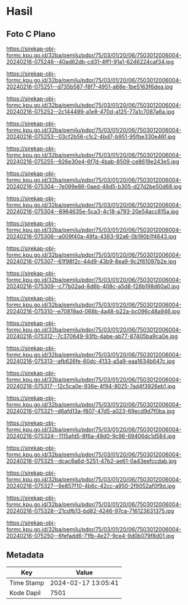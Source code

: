 # Hasil

## Foto C Plano

https://sirekap-obj-formc.kpu.go.id/32ba/pemilu/pdpr/75/03/01/20/06/7503012006004-20240216-075246--40ad62db-cd31-4ff1-91a1-6246224caf34.jpg

https://sirekap-obj-formc.kpu.go.id/32ba/pemilu/pdpr/75/03/01/20/06/7503012006004-20240216-075251--d735b587-f8f7-4951-a68e-1be5163f6dea.jpg

https://sirekap-obj-formc.kpu.go.id/32ba/pemilu/pdpr/75/03/01/20/06/7503012006004-20240216-075252--2c144499-a1e8-470d-a125-77a1c7087a6a.jpg

https://sirekap-obj-formc.kpu.go.id/32ba/pemilu/pdpr/75/03/01/20/06/7503012006004-20240216-075253--03cf2b56-c1c2-4bd7-b951-95fbe330e46f.jpg

https://sirekap-obj-formc.kpu.go.id/32ba/pemilu/pdpr/75/03/01/20/06/7503012006004-20240216-075255--926e30e4-6f7d-4bab-8509-ce8619e243e5.jpg

https://sirekap-obj-formc.kpu.go.id/32ba/pemilu/pdpr/75/03/01/20/06/7503012006004-20240216-075304--7e099e86-0aed-48d5-b305-d27d2be50d68.jpg

https://sirekap-obj-formc.kpu.go.id/32ba/pemilu/pdpr/75/03/01/20/06/7503012006004-20240216-075304--8964635e-5ca3-4c18-a793-20e54acc815a.jpg

https://sirekap-obj-formc.kpu.go.id/32ba/pemilu/pdpr/75/03/01/20/06/7503012006004-20240216-075306--a009f40a-49fa-4363-92a6-0b190b1f4643.jpg

https://sirekap-obj-formc.kpu.go.id/32ba/pemilu/pdpr/75/03/01/20/06/7503012006004-20240216-075307--61f98f2c-44d9-43b9-8ea9-9c2f61097b2e.jpg

https://sirekap-obj-formc.kpu.go.id/32ba/pemilu/pdpr/75/03/01/20/06/7503012006004-20240216-075309--c77b02ad-8d6b-408c-a5d8-f28b198d60a0.jpg

https://sirekap-obj-formc.kpu.go.id/32ba/pemilu/pdpr/75/03/01/20/06/7503012006004-20240216-075310--e70819ad-068b-4a48-b22a-bc096c48a946.jpg

https://sirekap-obj-formc.kpu.go.id/32ba/pemilu/pdpr/75/03/01/20/06/7503012006004-20240216-075312--7c370649-93fb-4abe-ab77-87405ba9ca0e.jpg

https://sirekap-obj-formc.kpu.go.id/32ba/pemilu/pdpr/75/03/01/20/06/7503012006004-20240216-075313--afb626fe-60dc-4133-a5a9-eaa1634b647c.jpg

https://sirekap-obj-formc.kpu.go.id/32ba/pemilu/pdpr/75/03/01/20/06/7503012006004-20240216-075317--12c5ca0e-936e-4f94-8025-7ad4f3926eb1.jpg

https://sirekap-obj-formc.kpu.go.id/32ba/pemilu/pdpr/75/03/01/20/06/7503012006004-20240216-075321--d6afd13a-f807-47d5-a023-69ecd9d7f0ba.jpg

https://sirekap-obj-formc.kpu.go.id/32ba/pemilu/pdpr/75/03/01/20/06/7503012006004-20240216-075324--1115afd5-8f6a-49d0-9c96-69406dc1d584.jpg

https://sirekap-obj-formc.kpu.go.id/32ba/pemilu/pdpr/75/03/01/20/06/7503012006004-20240216-075325--dcac8a6d-5251-47b2-ae61-0a43eefccdab.jpg

https://sirekap-obj-formc.kpu.go.id/32ba/pemilu/pdpr/75/03/01/20/06/7503012006004-20240216-075327--9e857f10-4b6c-42cc-a950-2f9052af0f9d.jpg

https://sirekap-obj-formc.kpu.go.id/32ba/pemilu/pdpr/75/03/01/20/06/7503012006004-20240216-075328--21cdfb13-bd82-4246-97ca-716123631375.jpg

https://sirekap-obj-formc.kpu.go.id/32ba/pemilu/pdpr/75/03/01/20/06/7503012006004-20240216-075250--6fefadd6-71fb-4e27-9ce4-9d0b079f8d01.jpg


## Metadata

| Key        | Value               |
| ---------- | ------------------- |
| Time Stamp | 2024-02-17 13:05:41 |
| Kode Dapil | 7501                |



